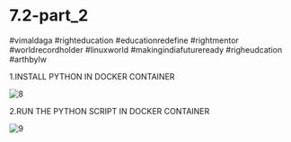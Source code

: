 # 7.2-part_2
#vimaldaga
#righteducation
#educationredefine
#rightmentor
#worldrecordholder
#linuxworld
#makingindiafutureready
#righeudcation
#arthbylw

1.INSTALL PYTHON IN DOCKER CONTAINER

![8](https://user-images.githubusercontent.com/69908356/99190554-259f4900-278d-11eb-81d4-89db41d58759.png)


2.RUN THE PYTHON SCRIPT IN DOCKER CONTAINER

![9](https://user-images.githubusercontent.com/69908356/99190552-23d58580-278d-11eb-8764-0e2dabb551bf.png)
